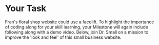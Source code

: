 # Your Task

Fran's floral shop website could use a facelift. To highlight the importance of coding along for your skill learning, your Milestone will again include following along with a demo video. Below, join Dr. Small on a mission to improve the 'look and feel' of this small business website. 